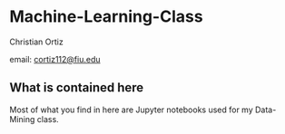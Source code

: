 # Machine-Learning-Class
Christian Ortiz

email: cortiz112@fiu.edu

## What is contained here
Most of what you find in here are Jupyter notebooks used for my Data-Mining class.
